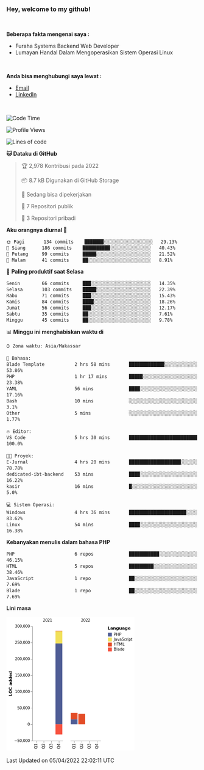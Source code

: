 <h3>Hey, welcome to my github!</h3>

<br>

<p><strong>Beberapa fakta mengenai saya :</strong></p>

<ul>
  <li>Furaha Systems Backend Web Developer</li>
  <li>Lumayan Handal Dalam Mengoperasikan Sistem Operasi Linux</li>
</ul>

<br>

<p><strong>Anda bisa menghubungi saya lewat :</strong></p>

<ul>
  <li><a href="mailto:renaldiapriyanto419@gmail.com">Email</a></li>
  <li><a href="https://www.linkedin.com/in/renaldi-kadang-314314206/">LinkedIn</a></li>
</ul>

<br>

<!--START_SECTION:waka-->
![Code Time](http://img.shields.io/badge/Code%20Time-52%20hrs%2048%20mins-blue)

![Profile Views](http://img.shields.io/badge/Profil%20dilihat-2-blue)

![Lines of code](https://img.shields.io/badge/Sejak%20Hello%20World%20aku%20telah%20menulis-323%20Thousand%20baris%20kode-blue)

**🐱 Dataku di GitHub** 

> 🏆 2,978 Kontribusi pada 2022
 > 
> 📦 8.7 kB Digunakan di GitHub Storage 
 > 
> 💼 Sedang bisa dipekerjakan
 > 
> 📜 7 Repositori publik 
 > 
> 🔑 3 Repositori pribadi  
 > 
**Aku orangnya diurnal 🐤** 

```text
🌞 Pagi       134 commits    ███████░░░░░░░░░░░░░░░░░░   29.13% 
🌆 Siang      186 commits    ██████████░░░░░░░░░░░░░░░   40.43% 
🌃 Petang     99 commits     █████░░░░░░░░░░░░░░░░░░░░   21.52% 
🌙 Malam      41 commits     ██░░░░░░░░░░░░░░░░░░░░░░░   8.91%

```
📅 **Paling produktif saat Selasa** 

```text
Senin        66 commits     ███░░░░░░░░░░░░░░░░░░░░░░   14.35% 
Selasa       103 commits    █████░░░░░░░░░░░░░░░░░░░░   22.39% 
Rabu         71 commits     ███░░░░░░░░░░░░░░░░░░░░░░   15.43% 
Kamis        84 commits     ████░░░░░░░░░░░░░░░░░░░░░   18.26% 
Jumat        56 commits     ███░░░░░░░░░░░░░░░░░░░░░░   12.17% 
Sabtu        35 commits     ██░░░░░░░░░░░░░░░░░░░░░░░   7.61% 
Minggu       45 commits     ██░░░░░░░░░░░░░░░░░░░░░░░   9.78%

```


📊 **Minggu ini menghabiskan waktu di** 

```text
⌚︎ Zona waktu: Asia/Makassar

💬 Bahasa: 
Blade Template           2 hrs 58 mins       █████████████░░░░░░░░░░░░   53.86% 
PHP                      1 hr 17 mins        █████░░░░░░░░░░░░░░░░░░░░   23.38% 
YAML                     56 mins             ████░░░░░░░░░░░░░░░░░░░░░   17.16% 
Bash                     10 mins             ░░░░░░░░░░░░░░░░░░░░░░░░░   3.1% 
Other                    5 mins              ░░░░░░░░░░░░░░░░░░░░░░░░░   1.77%

🔥 Editor: 
VS Code                  5 hrs 30 mins       █████████████████████████   100.0%

🐱‍💻 Proyek: 
E-Jurnal                 4 hrs 20 mins       ███████████████████░░░░░░   78.78% 
dedicated-ibt-backend    53 mins             ████░░░░░░░░░░░░░░░░░░░░░   16.22% 
kasir                    16 mins             █░░░░░░░░░░░░░░░░░░░░░░░░   5.0%

💻 Sistem Operasi: 
Windows                  4 hrs 36 mins       █████████████████████░░░░   83.62% 
Linux                    54 mins             ████░░░░░░░░░░░░░░░░░░░░░   16.38%

```

**Kebanyakan menulis dalam bahasa PHP** 

```text
PHP                      6 repos             ███████████░░░░░░░░░░░░░░   46.15% 
HTML                     5 repos             █████████░░░░░░░░░░░░░░░░   38.46% 
JavaScript               1 repo              ██░░░░░░░░░░░░░░░░░░░░░░░   7.69% 
Blade                    1 repo              ██░░░░░░░░░░░░░░░░░░░░░░░   7.69%

```


**Lini masa**

![Chart not found](https://raw.githubusercontent.com/Sylent-Sys/Sylent-Sys/main/charts/bar_graph.png) 


 Last Updated on 05/04/2022 22:02:11 UTC
<!--END_SECTION:waka-->
